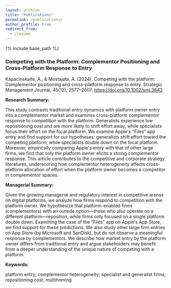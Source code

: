 ```yaml
---
layout: archive
title: "Publications"
permalink: /publications/
author_profile: true
redirect_from:
  - /resume
---
```


{% include base_path %}

### Competing with the Platform: Complementor Positioning and Cross-Platform Response to Entry
Kapacinskaite, A., & Mostajabi, A. (2024). Competing with the platform: Complementor positioning and cross-platform response to entry. Strategic Management Journal, 45(12), 2577–2607. https://doi.org/10.1002/smj.3643

**Research Summary:** 

  
This study contrasts traditional entry dynamics with platform owner entry into a complementor market and examines cross-platform complementor response to competition with the platform. Generalists experience low repositioning cost and are more likely to shift effort away, while specialists focus their effort on the focal platform. We examine Apple's “Files” app entry and find support for our hypotheses: generalists shift effort toward the competing platform, while specialists double down on the focal platform. Moreover, empirically comparing Apple's entry with that of other large firms, we find that only the platform owner elicits a strong complementor response. This article contributes to the competitive and corporate strategy literatures, underscoring how complementor heterogeneity affects cross-platform allocation of effort when the platform owner becomes a competitor in complementor spaces.


**Managerial Summary:** 

Given the growing managerial and regulatory interest in competitive arenas on digital platforms, we analyze how firms respond to competition with the platform owner. We hypothesize that platform-enabled firms (complementors) with an outside option—those who also operate on a different platform—reposition, while firms only focused on a single platform double down. Examining the case of the “Files” app on Apple's App Store, we find support for these predictions. We also study other large firm entries on App Store (by Microsoft and SanDisk), but do not observe a meaningful response by complementors. We describe how market entry by the platform owner differs from traditional entry and argue stakeholders may benefit from a deeper understanding of the unique nature of competing with a platform.


**Keywords:**


platform entry; complementor heterogeneity; specialist and generalist firms; repositioning cost; multihoming 
